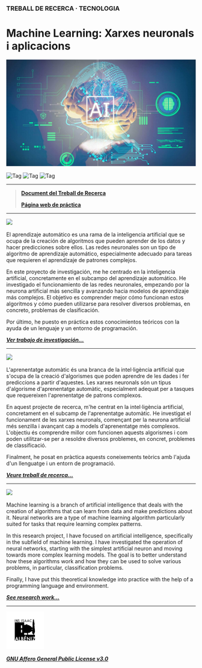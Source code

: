 ### TREBALL DE RECERCA · TECNOLOGIA

# Machine Learning: Xarxes neuronals i aplicacions

![Banner](docs/files/2.jpg)

![Tag](https://img.shields.io/badge/Realitzat_per-Víctor_Huertes_Montes-1DB4BF)
![Tag](https://img.shields.io/badge/Supervisat_per-Miguel_Ángel_Marín-E6CE81)
![Tag](https://img.shields.io/badge/Durant_el_curs-Batxillerat_2022-E38336)

---

> [**Document del Treball de Recerca**](docs/original.pdf)
> 
> [**Página web de práctica**](https://zvictorium.github.io/classifier/)

---

<img src="https://www.speedrun.com/images/flags/es.png" style="height: 15px">

El aprendizaje automático es una rama de la inteligencia artificial que se ocupa de la creación de algoritmos que pueden aprender de los datos y hacer predicciones sobre ellos. Las redes neuronales son un tipo de algoritmo de aprendizaje automático, especialmente adecuado para tareas que requieren el aprendizaje de patrones complejos.

En este proyecto de investigación, me he centrado en la inteligencia artificial, concretamente en el subcampo del aprendizaje automático. He investigado el funcionamiento de las redes neuronales, empezando por la neurona artificial más sencilla y avanzando hacia modelos de aprendizaje más complejos. El objetivo es comprender mejor cómo funcionan estos algoritmos y cómo pueden utilizarse para resolver diversos problemas, en concreto, problemas de clasificación.

Por último, he puesto en práctica estos conocimientos teóricos con la ayuda de un lenguaje y un entorno de programación.

[***Ver trabajo de investigación...***](docs/spanish.md)

---

<img src="https://www.speedrun.com/images/flags/es/ct.png" style="height: 15px">

L'aprenentatge automàtic és una branca de la intel·ligència artificial que s'ocupa de la creació d'algorismes que poden aprendre de les dades i fer prediccions a partir d'aquestes. Les xarxes neuronals són un tipus d'algorisme d'aprenentatge automàtic, especialment adequat per a tasques que requereixen l'aprenentatge de patrons complexos.

En aquest projecte de recerca, m'he centrat en la intel·ligència artificial, concretament en el subcamp de l'aprenentatge automàtic. He investigat el funcionament de les xarxes neuronals, començant per la neurona artificial més senzilla i avançant cap a models d'aprenentatge més complexos. L'objectiu és comprendre millor com funcionen aquests algorismes i com poden utilitzar-se per a resoldre diversos problemes, en concret, problemes de classificació.

Finalment, he posat en pràctica aquests coneixements teòrics amb l'ajuda d'un llenguatge i un entorn de programació.

[***Veure treball de recerca...***](docs/catalan.md)

---

<img src="https://www.speedrun.com/images/flags/gb.png" style="height: 15px">

Machine learning is a branch of artificial intelligence that deals with the creation of algorithms that can learn from data and make predictions about it. Neural networks are a type of machine learning algorithm particularly suited for tasks that require learning complex patterns.

In this research project, I have focused on artificial intelligence, specifically in the subfield of machine learning. I have investigated the operation of neural networks, starting with the simplest artificial neuron and moving towards more complex learning models. The goal is to better understand how these algorithms work and how they can be used to solve various problems, in particular, classification problems.

Finally, I have put this theoretical knowledge into practice with the help of a programming language and environment.

[***See research work...***](docs/english.md)

---

<img src="docs/files/3.png" alt="Logo" width="100" height="100">

[***GNU Affero General Public License v3.0***](LICENSE)
